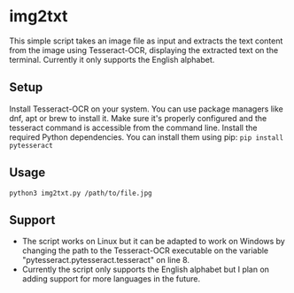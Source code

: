 # img2txt
 This simple script takes an image file as input and extracts the text content from the image using Tesseract-OCR, displaying the extracted text on the terminal. Currently it only supports the English alphabet.

 ## Setup
 Install Tesseract-OCR on your system. You can use package managers like dnf, apt or brew to install it. Make sure it's properly configured and the tesseract command is accessible from the command line.
 Install the required Python dependencies. You can install them using pip:
 ```pip install pytesseract ```
 
 ## Usage
 ```python3 img2txt.py /path/to/file.jpg```

 ## Support
 - The script works on Linux but it can be adapted to work on Windows by changing the path to the Tesseract-OCR executable on the variable "pytesseract.pytesseract.tesseract" on line 8.
 - Currently the script only supports the English alphabet but I plan on adding support for more languages in the future.  

